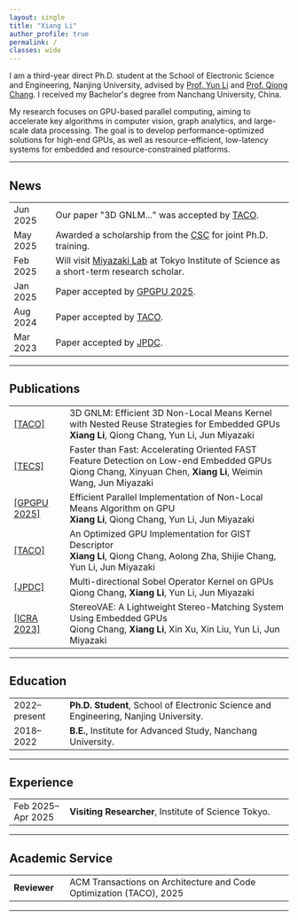 ```yaml
---
layout: single
title: "Xiang Li"
author_profile: true
permalink: /
classes: wide
---
```


I am a third-year direct Ph.D. student at the School of Electronic Science and Engineering, Nanjing University, advised by [Prof. Yun Li](https://www.yunligroup.org/) and [Prof. Qiong Chang](https://changqiong.github.io/). I received my Bachelor's degree from Nanchang University, China.

My research focuses on GPU-based parallel computing, aiming to accelerate key algorithms in computer vision, graph analytics, and large-scale data processing. The goal is to develop performance-optimized solutions for high-end GPUs, as well as resource-efficient, low-latency systems for embedded and resource-constrained platforms.

---

<h2 class="section-title">
  <ion-icon name="newspaper-outline" class="icon-title"></ion-icon> News
</h2>

<table class="table-flat">
  <tr>
    <td width="15%"><span class="year-highlight">Jun 2025</span></td>
    <td>
      <ion-icon name="document-text-outline" class="icon-inline"></ion-icon>
      Our paper "3D GNLM..." was accepted by <a href="https://dl.acm.org/doi/10.1145/3744909">TACO</a>.
    </td>
  </tr>
  <tr>
    <td><span class="year-highlight">May 2025</span></td>
    <td>
      <ion-icon name="trophy-outline" class="icon-inline icon-gold"></ion-icon>
      Awarded a scholarship from the <a href="https://www.csc.edu.cn/">CSC</a> for joint Ph.D. training.
    </td>
  </tr>
  <tr>
    <td><span class="year-highlight">Feb 2025</span></td>
    <td>
      <ion-icon name="airplane-outline" class="icon-inline icon-blue"></ion-icon>
      Will visit <a href="https://www.lsc.c.titech.ac.jp/miyazaki">Miyazaki Lab</a> at Tokyo Institute of Science as a short-term research scholar.
    </td>
  </tr>
  <tr>
    <td><span class="year-highlight">Jan 2025</span></td>
    <td>
      <ion-icon name="document-text-outline" class="icon-inline"></ion-icon>
      Paper accepted by <a href="https://dl.acm.org/doi/10.1145/3725798.3725807">GPGPU 2025</a>.
    </td>
  </tr>
  <tr>
    <td><span class="year-highlight">Aug 2024</span></td>
    <td>
      <ion-icon name="document-text-outline" class="icon-inline"></ion-icon>
      Paper accepted by <a href="https://dl.acm.org/doi/10.1145/3689339">TACO</a>.
    </td>
  </tr>
  <tr>
    <td><span class="year-highlight">Mar 2023</span></td>
    <td>
      <ion-icon name="document-text-outline" class="icon-inline"></ion-icon>
      Paper accepted by <a href="https://www.sciencedirect.com/science/article/pii/S0743731523000400">JPDC</a>.
    </td>
  </tr>
</table>

---

<h2 class="section-title">
  <ion-icon name="book-outline" class="icon-title"></ion-icon> Publications
</h2>

<table class="table-flat">
  <tr>
    <td width="20%"><a href="https://dl.acm.org/doi/10.1145/3744909">[TACO]</a></td>
    <td>
      <div class="pub-item">
        <div>3D GNLM: Efficient 3D Non-Local Means Kernel with Nested Reuse Strategies for Embedded GPUs</div>
        <div><strong>Xiang Li</strong>, Qiong Chang, Yun Li, Jun Miyazaki</div>
      </div>
    </td>
  </tr>
  <tr>
    <td><a href="https://dl.acm.org/doi/10.1145/3725217">[TECS]</a></td>
    <td>
      <div class="pub-item">
        <div>Faster than Fast: Accelerating Oriented FAST Feature Detection on Low-end Embedded GPUs</div>
        <div>Qiong Chang, Xinyuan Chen, <strong>Xiang Li</strong>, Weimin Wang, Jun Miyazaki</div>
      </div>
    </td>
  </tr>
  <tr>
    <td><a href="https://dl.acm.org/doi/10.1145/3725798.3725807">[GPGPU 2025]</a></td>
    <td>
      <div class="pub-item">
        <div>Efficient Parallel Implementation of Non-Local Means Algorithm on GPU</div>
        <div><strong>Xiang Li</strong>, Qiong Chang, Yun Li, Jun Miyazaki</div>
      </div>
    </td>
  </tr>
  <tr>
    <td><a href="https://dl.acm.org/doi/10.1145/3689339">[TACO]</a></td>
    <td>
      <div class="pub-item">
        <div>An Optimized GPU Implementation for GIST Descriptor</div>
        <div><strong>Xiang Li</strong>, Qiong Chang, Aolong Zha, Shijie Chang, Yun Li, Jun Miyazaki</div>
      </div>
    </td>
  </tr>
  <tr>
    <td><a href="https://www.sciencedirect.com/science/article/pii/S0743731523000400">[JPDC]</a></td>
    <td>
      <div class="pub-item">
        <div>Multi-directional Sobel Operator Kernel on GPUs</div>
        <div>Qiong Chang, <strong>Xiang Li</strong>, Yun Li, Jun Miyazaki</div>
      </div>
    </td>
  </tr>
  <tr>
    <td><a href="https://ieeexplore.ieee.org/abstract/document/10160441">[ICRA 2023]</a></td>
    <td>
      <div class="pub-item">
        <div>StereoVAE: A Lightweight Stereo-Matching System Using Embedded GPUs</div>
        <div>Qiong Chang, <strong>Xiang Li</strong>, Xin Xu, Xin Liu, Yun Li, Jun Miyazaki</div>
      </div>
    </td>
  </tr>
</table>

---

<h2 class="section-title">
  <ion-icon name="school-outline" class="icon-title"></ion-icon> Education
</h2>

<table class="table-flat">
  <tr>
    <td width="20%"><span class="year-highlight">2022–present</span></td>
    <td>
      <ion-icon name="school-outline" class="icon-inline"></ion-icon>
      <strong>Ph.D. Student</strong>, School of Electronic Science and Engineering, Nanjing University.
    </td>
  </tr>
  <tr>
    <td><span class="year-highlight">2018–2022</span></td>
    <td>
      <ion-icon name="school-outline" class="icon-inline"></ion-icon>
      <strong>B.E.</strong>, Institute for Advanced Study, Nanchang University.
    </td>
  </tr>
</table>

---

<h2 class="section-title">
  <ion-icon name="briefcase-outline" class="icon-title"></ion-icon> Experience
</h2>

<table class="table-flat">
  <tr>
    <td width="20%"><span class="year-highlight">Feb 2025–Apr 2025</span></td>
    <td>
      <ion-icon name="person-outline" class="icon-inline"></ion-icon>
      <strong>Visiting Researcher</strong>, Institute of Science Tokyo.
    </td>
  </tr>
</table>

---

<h2 class="section-title">
  <ion-icon name="ribbon-outline" class="icon-title"></ion-icon> Academic Service
</h2>

<table class="table-flat">
  <tr>
    <td width="20%">
      <ion-icon name="shield-checkmark-outline" class="icon-inline"></ion-icon>
      <strong>Reviewer</strong>
    </td>
    <td>
      ACM Transactions on Architecture and Code Optimization (TACO), 2025
    </td>
  </tr>
</table>

---

<div style="display:none;">
  南京大学电子科学与工程学院李翔
</div>
<div style="display:none;">
  东京科学大学情报理工学院李翔
</div>
